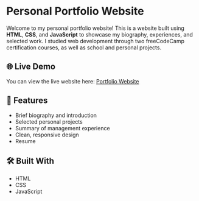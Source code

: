 # Personal Portfolio Website

Welcome to my personal portfolio website! This is a website built using **HTML**, **CSS**, and **JavaScript** to showcase my biography, experiences, and selected work. I studied web development through two freeCodeCamp certification courses, as well as school and personal projects.

## 🌐 Live Demo

You can view the live website here: [Portfolio Website](https://braxai.github.io/)

## 🚀 Features

- Brief biography and introduction
- Selected personal projects
- Summary of management experience
- Clean, responsive design
- Resume

## 🛠️ Built With

- HTML
- CSS
- JavaScript
